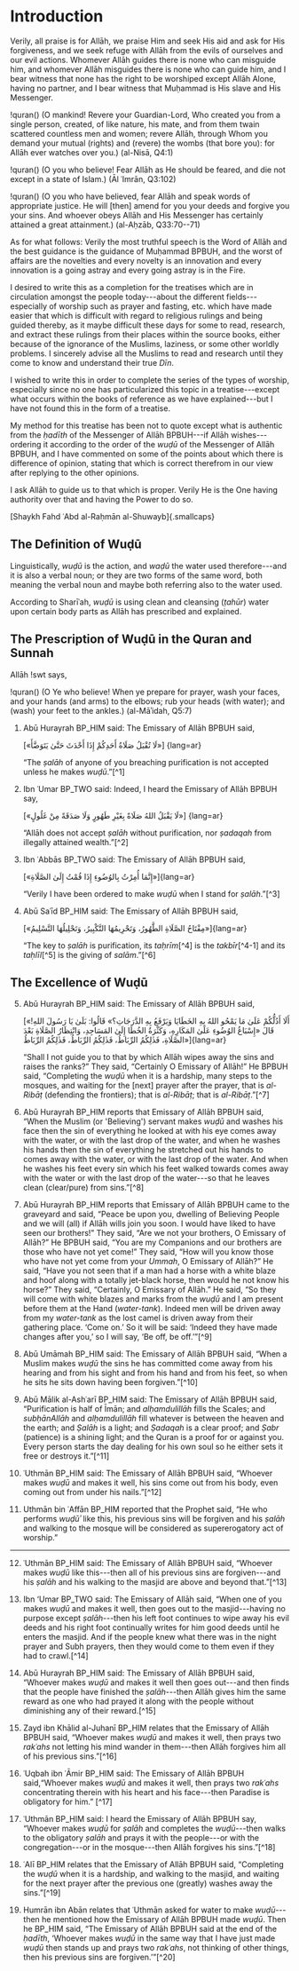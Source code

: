

# Introduction

Verily, all praise is for Allāh, we praise Him and seek His aid and ask for His
forgiveness, and we seek refuge with Allāh from the evils of ourselves and our
evil actions. Whomever Allāh guides there is none who can misguide him, and
whomever Allāh misguides there is none who can guide him, and I bear witness
that none has the right to be worshiped except Allāh Alone, having no partner,
and I bear witness that Muḥammad is His slave and His Messenger.

!quran()
(O mankind! Revere your Guardian-Lord, Who created you from a single person,
created, of like nature, his mate, and from them twain scattered countless men
and women; revere Allāh, through Whom you demand your mutual (rights) and
(revere) the wombs (that bore you): for Allāh ever watches over you.)
(al-Nisā, Q4:1)

!quran()
(O you who believe! Fear Allāh as He should be feared, and die not except in a
state of Islam.)
(Āl ʿImrān, Q3:102)

!quran()
(O you who have believed, fear Allāh and speak words of appropriate justice. He
will [then] amend for you your deeds and forgive you your sins. And whoever
obeys Allāh and His Messenger has certainly attained a great attainment.)
(al-Aḥzāb, Q33:70--71)

As for what follows: Verily the most truthful speech is the Word of Allāh and
the best guidance is the guidance of Muḥammad BPBUH, and the worst of affairs
are the novelties and every novelty is an innovation and every innovation is a
going astray and every going astray is in the Fire.

I desired to write this as a completion for the treatises which are in
circulation amongst the people today---about the different fields---especially
of worship such as prayer and fasting, etc. which have made easier that which is
difficult with regard to religious rulings and being guided thereby, as it maybe
difficult these days for some to read, research, and extract these rulings from
their places within the source books, either because of the ignorance of the
Muslims, laziness, or some other worldly problems. I sincerely advise all the
Muslims to read and research until they come to know and understand their true
_Dīn_.

I wished to write this in order to complete the series of the types of worship,
especially since no one has particularized this topic in a treatise---except
what occurs within the books of reference as we have explained---but I have not
found this in the form of a treatise.

My method for this treatise has been not to quote except what is authentic from
the _ḥadīth_ of the Messenger of Allāh BPBUH---if Allāh wishes---ordering it
according to the order of the _wuḍū_ of the Messenger of Allāh BPBUH, and I have
commented on some of the points about which there is difference of opinion,
stating that which is correct therefrom in our view after replying to the other
opinions.

I ask Allāh to guide us to that which is proper. Verily He is the One having
authority over that and having the Power to do so.

[Shaykh Fahd ʿAbd al-Raḥmān al-Shuwayb]{.smallcaps}

## The Definition of Wuḍū

Linguistically, _wuḍū_ is the action, and _waḍū_ the water used therefore---and
it is also a verbal noun; or they are two forms of the same word, both meaning
the verbal noun and maybe both referring also to the water used.

According to Sharīʿah, _wuḍū_ is using clean and cleansing (_ṭahūr_) water upon
certain body parts as Allāh has prescribed and explained.

## The Prescription of Wuḍū in the Quran and Sunnah

Allāh !swt says,

!quran()
(O Ye who believe! When ye prepare for prayer, wash your faces, and your hands
(and arms) to the elbows; rub your heads (with water); and (wash) your feet to
the ankles.)
(al-Māʾidah, Q5:7)

1. Abū Hurayrah BP_HIM said: The Emissary of Allāh BPBUH said,

    [«لَا تُقْبَلُ صَلَاةُ أَحَدِكُمْ إِذَا أَحْدَثَ حَتَّىٰ يَتَوَضَّأَ»]
    {lang=ar}

    “The _ṣalāh_ of anyone of you breaching purification is not accepted unless
    he makes _wuḍū_.”[^1]

2. Ibn ʿUmar BP_TWO said: Indeed, I heard the Emissary of Allāh BPBUH say,

    [«لَا يَقْبَلُ اللهُ صَلَاةً بِغَيْرِ طَهُورٍ وَلَا صَدَقَةً مِنْ غَلُولٍ»]
    {lang=ar}

    “Allāh does not accept _ṣalāh_ without purification, nor _ṣadaqah_ from
    illegally attained wealth.”[^2]

3. Ibn ʿAbbās BP_TWO said: The Emissary of Allāh BPBUH said,

    [«إِنَّمَا أُمِرْتُ بِالوُضُوءِ إِذَا قُمْتُ إِلَىٰ الصَّلَاةِ»]{lang=ar}

    “Verily I have been ordered to make _wuḍū_ when I stand for _ṣalāh_.”[^3]

4. Abū Saʿīd BP_HIM said: The Emissary of Allāh BPBUH said,

    [«مِفْتَاحُ الصَّلَاةِ الطَّهُورُ، وَتَحْرِيمُهَا التَّكْبِيرُ، وَتَحْلِيلُهَا التَّسْلِيمُ»]{lang=ar}

    “The key to _ṣalāh_ is purification, its _taḥrīm_[^4] is the _takbīr_[^4-1]
    and its _taḥlīl_[^5] is the giving of _salām_.”[^6]

## The Excellence of Wuḍū

5. Abū Hurayrah BP_HIM said: The Emissary of Allāh BPBUH said,

    [«أَلَا أَدُلُّكُمْ عَلَىٰ مَا يَمْحُو اللهُ بِهِ الخَطَايَا وَيَرْفَعُ بِهِ
    الدَّرَجَاتِ؟» قَالُوا: بَلَىٰ يَا رَسُولَ اللهِ! قَالَ «إِسْبَاغُ الوُضُوءِ
    عَلَىٰ المَكَارِهِ، وَكَثْرَةُ الخُطَا إِلَىٰ المَسَاجِدِ، وَانْتِظَارُ
    الصَّلَاةِ بَعْدَ الصَّلَاةِ، فَذٰلِكُمُ الرِّبَاطُ، فَذٰلِكُمُ الرِّبَاطُ،
    فَذٰلِكُمُ الرِّبَاطُ»]{lang=ar}

    “Shall I not guide you to that by which Allāh wipes away the sins and raises
    the ranks?” They said, “Certainly O Emissary of Allāh!” He BPBUH said,
    “Completing the _wuḍū_ when it is a hardship, many steps to the mosques, and
    waiting for the [next] prayer after the prayer, that is _al-Ribāṭ_
    (defending the frontiers); that is _al-Ribāṭ_; that is _al-Ribāṭ_.”[^7]

6. Abū Hurayrah BP_HIM reports that Emissary of Allāh BPBUH said, “When the
   Muslim (or 'Believing') servant makes _wuḍū_ and washes his face then the sin
   of everything he looked at with his eye comes away with the water, or with
   the last drop of the water, and when he washes his hands then the sin of
   everything he stretched out his hands to comes away with the water, or with
   the last drop of the water. And when he washes his feet every sin which his
   feet walked towards comes away with the water or with the last drop of the
   water---so that he leaves clean (clear/pure) from sins.”[^8]

7. Abū Hurayrah BP_HIM reports that Emissary of Allāh BPBUH came to the
   graveyard and said, “Peace be upon you, dwelling of Believing People and we
   will (all) if Allāh wills join you soon. I would have liked to have seen our
   brothers!” They said, “Are we not your brothers, O Emissary of Allāh?” He
   BPBUH said, “You are my Companions and our brothers are those who have not
   yet come!” They said, “How will you know those who have not yet come from
   your _Ummah_, O Emissary of Allāh?” He said, “Have you not seen that if a man
   had a horse with a white blaze and hoof along with a totally jet-black horse,
   then would he not know his horse?” They said, “Certainly, O Emissary of
   Allāh.” He said, “So they will come with white blazes and marks from the
   _wuḍū_ and I am present before them at the Hand (_water-tank_). Indeed men
   will be driven away from my _water-tank_ as the lost camel is driven away
   from their gathering place. ‘Come on.’ So it will be said: ‘Indeed they have
   made changes after you,’ so I will say, ‘Be off, be off.’”[^9]

8. Abū Umāmah BP_HIM said: The Emissary of Allāh BPBUH said, “When a Muslim
   makes _wuḍū_ the sins he has committed come away from his hearing and from
   his sight and from his hand and from his feet, so when he sits he sits down
   having been forgiven.”[^10]

9. Abū Mālik al-Ashʿarī BP_HIM said: The Emissary of Allāh BPBUH said,
   “Purification is half of Īmān; and _alḥamdulillāh_ fills the Scales; and
   _subḥānAllāh_ and _alḥamdulillāh_ fill whatever is between the heaven and the
   earth; and _Ṣalāh_ is a light; and _Ṣadaqah_ is a clear proof; and _Ṣabr_
   (patience) is a shining light; and the Quran is a proof for or against you.
   Every person starts the day dealing for his own soul so he either sets it
   free or destroys it.”[^11]

10. ʿUthmān BP_HIM said: The Emissary of Allāh BPBUH said, “Whoever makes _wuḍū_
    and makes it well, his sins come out from his body, even coming out from
    under his nails.”[^12]

11. Uthmān bin ʿAffān BP_HIM reported that the Prophet said, “He who performs
    _wuḍūʾ_ like this, his previous sins will be forgiven and his _ṣalāh_ and
    walking to the mosque will be considered as supererogatory act of worship.”

----

12. ʿUthmān BP_HIM said: The Emissary of Allāh BPBUH said, “Whoever makes _wuḍū_
    like this---then all of his previous sins are forgiven---and his _ṣalāh_ and
    his walking to the masjid are above and beyond that.”[^13]

13. Ibn ‘Umar BP_TWO said: The Emissary of Allāh said, “When one of you makes
    _wuḍū_ and makes it well, then goes out to the masjid---having no purpose
    except _ṣalāh_---then his left foot continues to wipe away his evil deeds
    and his right foot continually writes for him good deeds until he enters the
    masjid. And if the people knew what there was in the night prayer and Subh
    prayers, then they would come to them even if they had to crawl.[^14]

14. Abū Hurayrah BP_HIM said: The Emissary of Allāh BPBUH said, “Whoever makes
    _wuḍū_ and makes it well then goes out---and then finds that the people have
    finished the _ṣalāh_---then Allāh gives him the same reward as one who had
    prayed it along with the people without diminishing any of their
    reward.[^15]

15. Zayd ibn Khālid al-Juhanī BP_HIM relates that the Emissary of Allāh BPBUH
    said, “Whoever makes _wuḍū_ and makes it well, then prays two _rakʿahs_ not
    letting his mind wander in them---then Allāh forgives him all of his
    previous sins.”[^16]

16. ʿUqbah ibn ʿĀmir BP_HIM said: The Emissary of Allāh BPBUH said,“Whoever
    makes _wuḍū_ and makes it well, then prays two _rakʿahs_ concentrating
    therein with his heart and his face---then Paradise is obligatory for him.”
    [^17]

17. ʿUthmān BP_HIM said: I heard the Emissary of Allāh BPBUH say, “Whoever makes
    _wuḍū_ for _ṣalāh_ and completes the _wuḍū_---then walks to the obligatory
    _ṣalāh_ and prays it with the people---or with the congregation---or in the
    mosque---then Allāh forgives his sins.”[^18]

18. ʿAlī BP_HIM relates that the Emissary of Allāh BPBUH said, “Completing the
    _wuḍū_ when it is a hardship, and walking to the masjid, and waiting for the
    next prayer after the previous one (greatly) washes away the sins.”[^19]

19. Humrān ibn Abān relates that ʿUthmān asked for water to make _wuḍū_---then
    he mentioned how the Emissary of Allāh BPBUH made _wuḍū_. Then he BP_HIM
    said, “The Emissary of Allāh BPBUH said at the end of the _ḥadīth_,
    ‘Whoever makes _wuḍū_ in the same way that I have just made _wuḍū_ then
    stands up and prays two _rakʿahs_, not thinking of other things, then his
    previous sins are forgiven.’”[^20]

